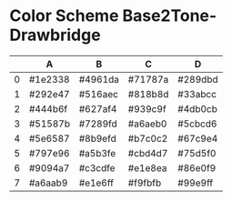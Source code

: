 # Color Scheme Base2Tone-Drawbridge

|   | A       | B       | C       | D       |
|---|---------|---------|---------|---------|
| 0 | #1e2338 | #4961da | #71787a | #289dbd |
| 1 | #292e47 | #516aec | #818b8d | #33abcc |
| 2 | #444b6f | #627af4 | #939c9f | #4db0cb |
| 3 | #51587b | #7289fd | #a6aeb0 | #5cbcd6 |
| 4 | #5e6587 | #8b9efd | #b7c0c2 | #67c9e4 |
| 5 | #797e96 | #a5b3fe | #cbd4d7 | #75d5f0 |
| 6 | #9094a7 | #c3cdfe | #e1e8ea | #86e0f9 |
| 7 | #a6aab9 | #e1e6ff | #f9fbfb | #99e9ff |


